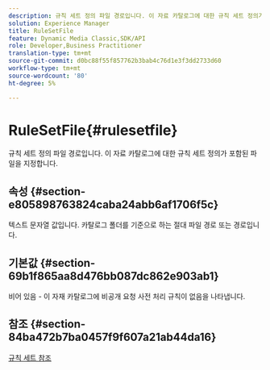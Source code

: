 ```yaml
---
description: 규칙 세트 정의 파일 경로입니다. 이 자료 카탈로그에 대한 규칙 세트 정의가 포함된 파일을 지정합니다.
solution: Experience Manager
title: RuleSetFile
feature: Dynamic Media Classic,SDK/API
role: Developer,Business Practitioner
translation-type: tm+mt
source-git-commit: d0bc88f55f857762b3bab4c76d1e3f3dd2733d60
workflow-type: tm+mt
source-wordcount: '80'
ht-degree: 5%

---
```



# RuleSetFile{#rulesetfile}

규칙 세트 정의 파일 경로입니다. 이 자료 카탈로그에 대한 규칙 세트 정의가 포함된 파일을 지정합니다.

## 속성 {#section-e805898763824caba24abb6af1706f5c}

텍스트 문자열 값입니다. 카탈로그 폴더를 기준으로 하는 절대 파일 경로 또는 경로입니다.

## 기본값 {#section-69b1f865aa8d476bb087dc862e903ab1}

비어 있음 - 이 자재 카탈로그에 비공개 요청 사전 처리 규칙이 없음을 나타냅니다.

## 참조 {#section-84ba472b7ba0457f9f607a21ab44da16}

[규칙 세트 참조](../../../../../ir-api/material-cat/image-rendering-api-ref/c-ir-material-catalog/c-ir-rule-set-reference/c-ir-rule-set-reference.md#concept-2369f884d9724727aaf436b5b0261dbe)
